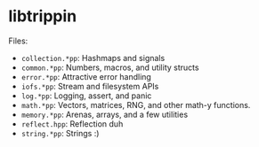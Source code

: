 # libtrippin

Files:
- `collection.*pp`: Hashmaps and signals
- `common.*pp`: Numbers, macros, and utility structs
- `error.*pp`: Attractive error handling
- `iofs.*pp`: Stream and filesystem APIs
- `log.*pp`: Logging, assert, and panic
- `math.*pp`: Vectors, matrices, RNG, and other math-y functions.
- `memory.*pp`: Arenas, arrays, and a few utilities
- `reflect.hpp`: Reflection duh
- `string.*pp`: Strings :)
